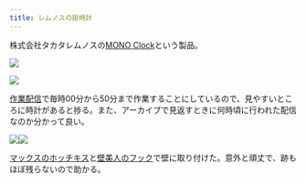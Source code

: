 ```yaml
---
title: レムノスの掛時計
---
```

株式会社タカタレムノスの[MONO Clock](https://www.amazon.co.jp/dp/B004UIT8BK)という製品。

![](https://lh3.googleusercontent.com/docs/ADP-6oGYvQz7DFDg3Merro53hZUfph-OmIr9K-VG4GzrV9Dvp7GT4dfuxcek4oFQcsamKmEmIX2MjMvpxXcPkiGoIXWtfWYs6R40oHHVCwWsqj9_goSNkJqgvfTZrlV7XoFzIia83ZXULYzlEhUa2Fw-DjoDMPjGIlN_W8chzfEwS7c1Fa_nEc5VkEk-xt2M7_c3ksg90lOWCFS-w6d-YsV8IramYV89jQbAR4c4iY8bmXlkAZ_n9aExhTiIhKgpse43uVJ9wMiA8KC6sKiPCWCaBWm6UYp2ImtaJynBNfjWfSk4a94MYZFboYf5Xg6OAsF84PdRY6lhp6cR2ooq-8KnLqdAe26ZsKDJCGpu9b3laOZflCOmW4SJB_y_jF_HyzAWKwCrSzwSAwh0XhfAs80WTk4eQO0qy1AOXaQBInxplNVNb92vdv-GEbrQ0S57oSf7uICzUWUlbCAljLi3PP6brve1uXpaRPBIU4QA_cTNK8ozmWvLlUQuTI3qkXN37X3CfQYYAhrB5rmnvFSlZI5v0J5CqdPjWvXRrtCx-UqSn1MUSJEc4hAnvx_qUpzPM9S4Lme2w1zifXJl09S69KUIV7mrtDMNsO-W2WM5A0lxjbtWdaq9mcB4hrBVW8fyobokRybtkKGT57gYSH0j6sILV7D-ydsaoK2-nqicEr99yn37qMaj8Pwq7u-Bhk8iqxltvbR2sIOLz6CJcNPvM_BopWTp-ywCnlMePf9sEWic8OavsT09Dxt08FyWJHDPDe00drX-IeSG-YvTko4wvDwWnVB_KVbZRiHnslYGPbrgggKUBKWp_xthd-RK08MXE8-42pxt5nF5cOKysUJm-hD7jcpK5OxLXLs95G0EFbsH3E80XRst4L2zMElEpB_ginEkRsXKcRY-KolqP6cwJzVZaLGJVa_Ltdznlz2TZy3pcSDO1xVatFnTId7zEDz9z0I1iIhLAoTcGDSBe0B5IZ_1Dkb40oY0XkxC8MOPjROTKmq4PAy0J11ta6YRPTjKyYTXTG4p45huD1JzCC3lyrwg5CO6hXlcQllr7yMBFx7Beam1KYfrKUxBAafcMtp7pWeoopB8NvQOhNxP0nlKf4-86nfEwffFR44oKR4CY9_8a-AgZyNTcroHj_krYlNqQcvHkzwPGqcvZV8VnkXbuphtGIH786OhXQeeSCohwDzJ8JAdrbZ6utH9vodQDGtaY6ASbaBKvMokrwMBs0wBLSU64Y8g-n2Tiv8kcg_qw7GEu8G37GS2)

![](https://lh3.googleusercontent.com/docs/ADP-6oEmYRtUZAHftvwZr4QUl62kLfROV0kfPUflI2ECSr4OUpB2_PfZu8idTmuk5jexJITfVCo-TQgN2cSusGwTK40fym3o_z97HwxM8fsAGzn9cVVqzkXr_KSl9v_ETPhH4RVrN9XaJLHOx_Qxkjv7Oof9tGwWZpymOJXo-b5m3ryx_xcmGjxOABBYGTdJ65fdPQb5RoO6bD4R0lA98b5_-C1O20Uc1e8Hnfk8GR2DpAegtGuauqge1XqErXdeirVJI4qaYvsVFWRvvvFwooCCOe_7e9hPzhkBqc7N1BaV4XFcfUGlaelCnG6BvqvZiEY108qFqzTpZ4TPy_czTS3GDqWP9Pv3Iikvpa415EhDGCV-oFDHh2oW6t6vK9bTMjRvt02rHnJkBxwphOy_SAKIMNuMtqqXCQOaPGqiMmukGfZn2JxolCC56_BHkSaovX5qEYa72SjqF5VByygzgZCNwj8wBJzRqjMzjndVmxmI2zpPMbno-Wc1aaHqX3pT2j_QqcMMPALHYb51jTRSJRZewrf5JyK8c2j_OQEOn7jYZ9NuqEt2JlTeqVg-qSjbZBJTETG268nOMBfZL4LlCUIoq1Ur7ZqRHmF_eMs1YD7kfdaE7UOGw96pMZL04opf_xeDfn8_xG0stN6ldVKdso-uBmyfAcCt9fyW5DYtClV8JP0dYxHl1oYgz4HaGlrp14GMaEJ7AQ517PAvZCks5pfweRWWJUwj6Mu1hpgzsu_MpyWpyPGQQvBdtRvztxlXrJywMTu_6LBU2Ohs-AYqP84ijRJIhCk-Xfkj1FUfcJp17g6mIpPtfroeK6c7WF6qSrfrBUmB3D3IIjH_nEpB8u596eJ5-HGDxT7ZIpjRLES6Y8pgoUlGlGgLBWeek23ipnVd9zPPtXJ5kExlYz22X12yGUr9bl4lOphsH1Aj227QPVQqxvLbr2rafbRkZH7EtM3EkfB4NC6JkHygajF8G0jfSudOxbJwpKCRIb5vpyzYDMSYQ92q_IvTLQq1PQLHqyc6w0QQpziO1k_5KLY6tHuPQkX4zHBhDdnhV2vS_KXSp2_PXSagrRBLgO48FknRNoSv1AeZXAzrxi9uGfSWCUZRT8KGyY41_R2cWVxN7mH_c6VRiEzuaWV-Ble0d91X8ohkqhl0V_vFsYMLMmARkPFpi0VU5cwe7qjKTXxXN6ASWlWsgdpBhVXeFUqI5Au5aWwHRUf0Krd_vEZ_tGch0frMTHfpOHBu7HcRqzSCST71GRNUiyAl)

[作業配信](https://www.youtube.com/channel/UC5s-KpSDGzxWPWNv94PnJHw)で毎時00分から50分まで作業することにしているので、見やすいところに時計があると捗る。また、アーカイブで見返すときに何時頃に行われた配信なのか分かって良い。

![](https://lh3.googleusercontent.com/docs/ADP-6oHjxrqRs0Zf9zZ-YEJzEJBur5Z-5kf18NsYOmIQASbJSoe-Ml23S-W2aktHvtvjVHtcUnnHTYtwapdoanXdZ7E-6Shi0Re1oELgatimarWCwY4DSVko3FLSOzoDpF64SbEtxFkczKX-cA0Mr1wSxqJwzIUg5iMGipx9qSKv_gFt2FMAVLmm8a0CEKUzaKeEh11BWNmBZxRLY7HiGbOIM_hxHdaEj3TKvpsfiA2C4BkMVIJm5yw_L4ttVGsLgJIBxmsJwDA1YiWgGogQ2Oj87MvuLiKfPBCB5LYXknWb1aiYc_JgM4eo312ymoOqmcB1U4Rr58UUcqA325K20qRYDNRPom_LHc-qkVyy1HVfzxo5MWrqkdzdbg3eqLa6duuAif9i7yIxrLpGioT5a6RtqABQ55wqljGQLQCaFDIR5hAIABClL59MiqcaPYgwAKDgOu-51sB2sMdMC2JHkJqespPBSt7wIbGV40LWisvysfPYri6lziGNv928MxieccalRVNR-YEfbPTJjEWT3w6cwHjVJXrgKSvfGJqfbrMPRHXOpIpnmAtBsQqyNfOIg6tx3GJ-1UXsfHCzeP-VFPUP2v4QGzWx1hxi6azucMuGHbu1rC0CspW3VEgDPH7SQhw0rmMw8CGposaZSnTZ_kISwjzblEGgly8G-HSbaHQzxq8DG0O62S_7PahlyAsIt2F1wtWrTGIQT-GgCumf0wTFs5hd1aJoyFGisre-UP6dWR8CtvEdAn7BNgDEtFjEljO54iOzz8xDlU9BmeoYDXt2cKcLswej0i3NAtAsnmAL2K1EpA07Db3gXKUBFTAhJw1nLeyQDJT8_JEJRaMe1sPrJOz852ibPPmY5y4cVxIUkhS7DWKwa97C3SEEzOT0uTEjEzRC0A7SdwNMuHVLR_KInkqlMz_XMrwPdNp62wniWei0OqQ0u9dNmKnEYSKq5WNWv-bH_xkijF7kGAdKcUUIIFs9E6oWPxK1SOMeHyf7rsWqMZ7T5BfmxHJkspHCne6fEkWciD0DLEXKzhYxPQ_Oz7TpmcOiO-16KNsIs6iqj6_yQjGTkVRKdEl6vIoVBB6YaG6nPISEc2vJdevNGAEUXcG-OM8O_eGG6IuqhvJsVpKz_vzDM9Khyfj8H_ZLkgGOtWU6Ig2X-ipJ_3xHnp7_pZFpzZX7EmKdBQxu4baZSoSVd1Re8YGIM-hNsAtg1D3hiARaLCsWbVjnQpnM8E7So6yv9wEwvQIXRVS4qPaQppY3r788)![](https://lh3.googleusercontent.com/docs/ADP-6oGEND-HH0AXKrQtKDLzYfcNCX857ZbT2d0r9X7cEidH8Z_oY59jxMroSnyjWolfjOFTEr8YvVx5jCRz5qH6adJosZq-X8_FI_Gb8Vh5rdcmTwxmMitVb9aGQKQX8mTzpkGnsw-2BbGRK_SewgEvz1U0nUlEKi7BTnPWigD1fAIUIBz387B5hBWSvlKIwkPmkk1exZfIvfSpTwki8Ph8LReYzcflBg2Ch2sxtsP5on3__AycdW1RLum-NEibl5FLJBxGJUs-hAsXZBeQH-d76tTuNTC25iHZEnyOx9tcKBcl8zBpBdEn3sjow3DoK-pbe_ahPU2C5Xu6Tc8roQaaJoI1J9z-6IKhpaj80G78gcfaxQm4rNPmg1mJcgOrj7dym2gYf0Gf0ndrXwGtyekX5xuu_vVIw22we_Df7nBvKkMFxHggHIm_rHA9o6hawsNnQRskkn5DekOCAURKTEjgnoDBiBOckqsby2ppR98CmBHFESdWNGjugeu2RSSId99Uod_YHRdx1VcJ7hCW4eYM68TMqmJQM8uvwmTbwtC63YObPJRb4NssZvKYMhfqaYdevRkqUPpo8b4MTe8H2mNy9AStvviS1-cpDYykhv4DyPiMDfVfuIm_I3Y9QqRmE_YmVhpJ4HM_OsFpNt6s1NDGrDnEp3oew9J9WqrAahRxYsHqVAa3tmVHrHDtuK7Yx25FzKsAmVLhsMrK70Zef4th-XDw8gtmd-oeO9LSbsryijvbl5P92uuFyUovND7w-Qt5Xc7It67vKk4zNZPFwpic-k3RaqxIUIvoBbEeOGNGQ_Qlu9S6xAaKKyuoaXKQxQQKnHbbTJBbICLuxdaXqEe9-XOI-nOe2CwFQUCvM-uHpGZ0f85zvAoMujMrou_s1KCYMuyGOLMHWndUU6EfNisydD_YDvVhfsxD6P3Tx7zL-_ydt76zc_kfdZTiDbCcg769juQonUBuzIgEFBRs8R09INRdE8fnIFUoLxX_uk6tbWMHEhKQ0A-PUqkWYH2xGqH97Yc3tMxrhRXmtPpXUQV82ofw38Jj7Lwm5RupG-tgXswV_oIL3tEKN0F3vA2XDK7PlHMj4vZUHCoo3z7XHnBSbqb_ziDC_2qZOgUQSYyC167qubcYLKxDPL5D0dQaId84ai88olbrYY1uFTxlG03IVDC_iWBI3osPSdnB9qrUdHeP7I15gdK6znl-SAQermzkWjDED0L5zslGL8T2HApyCJKj0rOJP1nu32BIZrySu-5s1Pyw)

[マックスのホッチキス](https://www.amazon.co.jp/dp/B000O9WRWG)と[壁美人のフック](https://www.amazon.co.jp/dp/B00CU78TDG)で壁に取り付けた。意外と頑丈で、跡もほぼ残らないので助かる。
